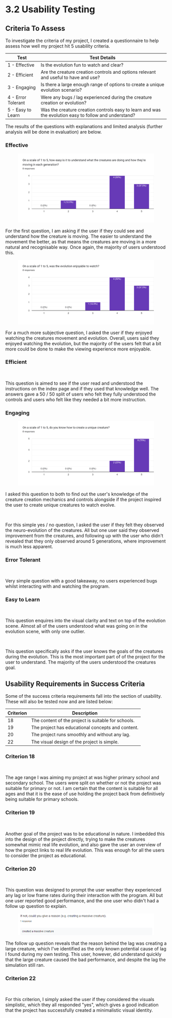 # 3.2 Usability Testing

## Criteria To Assess

To investigate the criteria of my project, I created a questionnaire to help assess how well my project hit 5 usability criteria.

| Test               | Test Details                                                                                          |
| ------------------ | ----------------------------------------------------------------------------------------------------- |
| 1 - Effective      | Is the evolution fun to watch and clear?                                                              |
| 2 - Efficient      | Are the creature creation controls and options relevant and useful to have and use?                   |
| 3 - Engaging       | Is there a large enough range of options to create a unique evolution scenario?                       |
| 4 - Error Tolerant | Were any bugs / lag experienced during the creature creation or evolution?                            |
| 5 - Easy to Learn  | Was the creature creation controls easy to learn and was the evolution easy to follow and understand? |

The results of the questions with explanations and limited analysis (further analysis will be done in evaluation) are below.

### Effective

<figure><img src="../.gitbook/assets/image (5).png" alt=""><figcaption></figcaption></figure>

For the first question, I am asking if the user if they could see and understand how the creature is moving. The easier to understand the movement the better, as that means the creatures are moving in a more natural and recognisable way. Once again, the majority of users understood this.

<figure><img src="../.gitbook/assets/image (2) (1).png" alt=""><figcaption></figcaption></figure>

For a much more subjective question, I asked the user if they enjoyed watching the creatures movement and evolution. Overall, users said they enjoyed watching the evolution, but the majority of the users felt that a bit more could be done to make the viewing experience more enjoyable.

### Efficient

<figure><img src="https://lh6.googleusercontent.com/FrEfo4OsasKylstBHmSGzI0cPysKFoSK3D1KVvecGKA_GrHzw8K2pFdC25wvJpJ-X9mG11VjlgzQNSyhCXaAOts7JKPfyd8Ky547kS36IhCIleLsKn1p5ZEQBGlcl2pLPmTD3ms9bGb7WiVm6_Ikz2NcwswpTDXQlxXxdJUUZFNAb0qB7RRrViZt7g" alt=""><figcaption></figcaption></figure>

This question is aimed to see if the user read and understood the instructions on the index page and if they used that knowledge well. The answers gave a 50 / 50 split of users who felt they fully understood the controls and users who felt like they needed a bit more instruction.&#x20;

### Engaging

<figure><img src="../.gitbook/assets/image (17).png" alt=""><figcaption></figcaption></figure>

I asked this question to both to find out the user's knowledge of the creature creation mechanics and controls alongside if the project inspired the user to create unique creatures to watch evolve.

<figure><img src="https://lh4.googleusercontent.com/VeOyifCeTv9qE4x0hqqhFcmW0qRX1LC9gMMIzYKi6pRGf-fAmtOoek8QrOeuA2lWXw4xGNfUSmrg0P3a98sM6wY8F1uXsJMi00-uCSl6gbqBzw6lUGwoYFX2SeM4sfIRJBryxwABQmjIxqLIWT4-Lrp0u4aA6vETcCKdkDjx66aNGRDdfRpeMhi-eA" alt=""><figcaption></figcaption></figure>

For this simple yes / no question, I asked the user if they felt they observed the neuro-evolution of the creatures. All but one user said they observed improvement from the creatures, and following up with the user who didn't revealed that they only observed around 5 generations, where improvement is much less apparent.

### Error Tolerant

<figure><img src="https://lh5.googleusercontent.com/Y5ePryoyTNdsX8dWxHF4JsCT_Q1lIP9sRov_aDPkcZWiIU7zQ806ZQs3-Cxt3FIGo7hHBsD-mAdkFIEZdytFrEbVFFAm1mxOISUQCaTQt7Rse72-GfHx8QL7F7fGGvc6mJRX_X5LhMN9-A4khIsAC3YbznE_24Jq4OokqpDjfwlTrEgZdEKGJb1xBA" alt=""><figcaption></figcaption></figure>

Very simple question with a good takeaway, no users experienced bugs whilst interacting with and watching the program.

### Easy to Learn

<figure><img src="https://lh6.googleusercontent.com/vYpI0Sdn2Er-oiqYzifrr3zRqp7bRz-F3Z9xkDpy-uDVNex6PuAq7E1mHTtbxJ7xJkG2CVAFc5_DNnZRBKB7i5RSDHNPYB3s7FlmTx3U7NXZ_MG4qCPsa9R3J27rcYTuWB43c_4nr5aS4Eq65mRB_YUdjtl69hCNhEQ5oDsJtQRIIwQ2C4qHmX8nNA" alt=""><figcaption></figcaption></figure>

This question enquires into the visual clarity and text on top of the evolution scene. Almost all of the users understood what was going on in the evolution scene, with only one outlier.

<figure><img src="https://lh4.googleusercontent.com/yFApwnpo9f3QNAKGkZRENE8BvRVGd_y2z-JLmtR2XTtNcL2OVWr3Kq3MZEhXdAwmIBoTLo95HRsNrbEf3EjwsfFru4Di7gtlBsg5g4RDNhcc-a8t6KOBjOMw7coov1tyb7P3lPVsRbIF3iJDNKNc7s1rXJIi1W2-11WYO2tlI7qhh5QtMNEja35UaQ" alt=""><figcaption></figcaption></figure>

This question specifically asks if the user knows the goals of the creatures during the evolution. This is the most important part of of the project for the user to understand. The majority of the users understood the creatures goal.

## Usability Requirements in Success Criteria

Some of the success criteria requirements fall into the section of usability. These will also be tested now and are listed below:

| Criterion | Description                                         |
| --------- | --------------------------------------------------- |
| 18        | The content of the project is suitable for schools. |
| 19        | The project has educational concepts and content.   |
| 20        | The project runs smoothly and without any lag.      |
| 22        | The visual design of the project is simple.         |

### Criterion 18

<figure><img src="https://lh5.googleusercontent.com/f4yAhVsbUuyB3NXb31Kcytck0FPfXegMuXcXkKCkyzIjj_y4XMJ0X6CBhFbRH0vNs-2MDi1f9MHVTsRFOhOSKwK40KztE5EzCkfc2nPEMYLkTu5jWuL8XTTqWcIeZuH8GjuzRzkCW9D_O0NrgHA0ud4t_fUqfo5zEy3XGz99ZdiltXgZeZRPdkIiGA" alt=""><figcaption></figcaption></figure>

The age range I was aiming my project at was higher primary school and secondary school. The users were split on whether or not the project was suitable for primary or not. I am certain that the content is suitable for all ages and that it is the ease of use holding the project back from definitively being suitable for primary schools.

### Criterion 19

<figure><img src="https://lh5.googleusercontent.com/rBPgD5Ao_ZzEyQVXBDZtNLLIB9D6jEV9X_sVdeetqFjK7v6rQNRYhboxluPbSSYhIn0n0S7vfnfXuSD9JL1Wf8QWMS67LBbmKmqftydDy-OZG1pcRd3SwLxYe9QWfasNAva8p2yLjARMp6bL6tEI2Wtf-uMIZV2L_Lhw4Bwg7kFe-4S-8hrHKEoEjA" alt=""><figcaption></figcaption></figure>

Another goal of the project was to be educational in nature. I imbedded this into the design of the project directly, trying to make the creatures somewhat mimic real life evolution, and also gave the user an overview of how the project links to real life evolution. This was enough for all the users to consider the project as educational.

### Criterion 20

<figure><img src="https://lh6.googleusercontent.com/CZXTdmSOsX8b-yZY5ioBgTxH2kCybmrfthLWJ-NH0QFIiKwv7Ib1OuAeCxqgdFtDwKm8KzdgzrlCAfmJBLNQJFZTl6stIj6T4gDSm6fJluqEB-mpIJzFtyG6bfZuG_AiZhrG7fapK4Hf4_P7mgda-EQ-4Yc8bhMydp8YGBLG31UQrpujnbLl5FpOIw" alt=""><figcaption></figcaption></figure>

This question was designed to prompt the user weather they experienced any lag or low frame rates during their interaction with the program. All but one user reported good performance, and the one user who didn't had a follow up question to explain.

<figure><img src="../.gitbook/assets/image (5) (1).png" alt=""><figcaption></figcaption></figure>

The follow up question reveals that the reason behind the lag was creating a large creature, which I've identified as the only known potential cause of lag I found during my own testing. This user, however, did understand quickly that the large creature caused the bad performance, and despite the lag the simulation still ran.

### Criterion 22

<figure><img src="https://lh3.googleusercontent.com/_lt01j1AvQshUmZdd8_G5IDCHGwTP2bgyM4g-fw1Abb4S-sWdZnwfjeJA5G7exDzwvaZ2o12OPhTmU_DHopU2ONV3D4R4RnrycgD3r79rlGUaiUwvlLXBmHtCpFgA2anKOanairEq4loDFgWwXSSSL022WT26gv5G_YwA_9-NTbEAuAu5eL1MFtzNQ" alt=""><figcaption></figcaption></figure>

For this criterion, I simply asked the user if they considered the visuals simplistic, which they all responded "yes", which gives a good indication that the project has successfully created a minimalistic visual identity.
